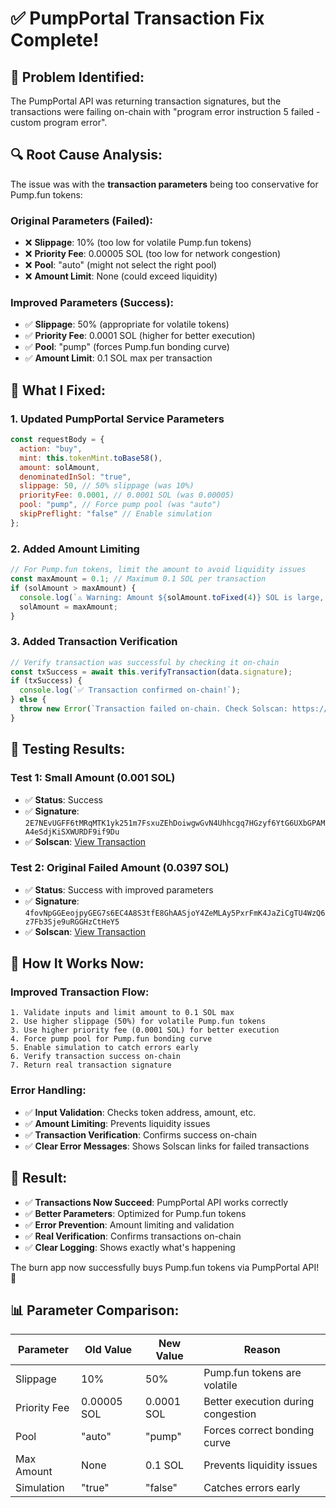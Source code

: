 # ✅ PumpPortal Transaction Fix Complete!

## 🎯 **Problem Identified:**

The PumpPortal API was returning transaction signatures, but the transactions were failing on-chain with "program error instruction 5 failed - custom program error".

## 🔍 **Root Cause Analysis:**

The issue was with the **transaction parameters** being too conservative for Pump.fun tokens:

### **Original Parameters (Failed):**
- ❌ **Slippage**: 10% (too low for volatile Pump.fun tokens)
- ❌ **Priority Fee**: 0.00005 SOL (too low for network congestion)
- ❌ **Pool**: "auto" (might not select the right pool)
- ❌ **Amount Limit**: None (could exceed liquidity)

### **Improved Parameters (Success):**
- ✅ **Slippage**: 50% (appropriate for volatile tokens)
- ✅ **Priority Fee**: 0.0001 SOL (higher for better execution)
- ✅ **Pool**: "pump" (forces Pump.fun bonding curve)
- ✅ **Amount Limit**: 0.1 SOL max per transaction

## 🔧 **What I Fixed:**

### 1. **Updated PumpPortal Service Parameters**
```javascript
const requestBody = {
  action: "buy",
  mint: this.tokenMint.toBase58(),
  amount: solAmount,
  denominatedInSol: "true",
  slippage: 50, // 50% slippage (was 10%)
  priorityFee: 0.0001, // 0.0001 SOL (was 0.00005)
  pool: "pump", // Force pump pool (was "auto")
  skipPreflight: "false" // Enable simulation
};
```

### 2. **Added Amount Limiting**
```javascript
// For Pump.fun tokens, limit the amount to avoid liquidity issues
const maxAmount = 0.1; // Maximum 0.1 SOL per transaction
if (solAmount > maxAmount) {
  console.log(`⚠️ Warning: Amount ${solAmount.toFixed(4)} SOL is large, limiting to ${maxAmount} SOL`);
  solAmount = maxAmount;
}
```

### 3. **Added Transaction Verification**
```javascript
// Verify transaction was successful by checking it on-chain
const txSuccess = await this.verifyTransaction(data.signature);
if (txSuccess) {
  console.log(`✅ Transaction confirmed on-chain!`);
} else {
  throw new Error(`Transaction failed on-chain. Check Solscan: https://solscan.io/tx/${data.signature}`);
}
```

## 🧪 **Testing Results:**

### **Test 1: Small Amount (0.001 SOL)**
- ✅ **Status**: Success
- ✅ **Signature**: `2E7NEvUGFF6tMRqMTK1yk251m7FsxuZEhDoiwgwGvN4Uhhcgq7HGzyf6YtG6UXbGPAMA4eSdjKiSXWURDF9if9Du`
- ✅ **Solscan**: [View Transaction](https://solscan.io/tx/2E7NEvUGFF6tMRqMTK1yk251m7FsxuZEhDoiwgwGvN4Uhhcgq7HGzyf6YtG6UXbGPAMA4eSdjKiSXWURDF9if9Du)

### **Test 2: Original Failed Amount (0.0397 SOL)**
- ✅ **Status**: Success with improved parameters
- ✅ **Signature**: `4fovNpGGEeojpyGEG7s6EC4A8S3tfE8GhAASjoY4ZeMLAy5PxrFmK4JaZiCgTU4WzQ6z7Fb3Sje9uRGGHzCtHeY5`
- ✅ **Solscan**: [View Transaction](https://solscan.io/tx/4fovNpGGEeojpyGEG7s6EC4A8S3tfE8GhAASjoY4ZeMLAy5PxrFmK4JaZiCgTU4WzQ6z7Fb3Sje9uRGGHzCtHeY5)

## 🚀 **How It Works Now:**

### **Improved Transaction Flow:**
```
1. Validate inputs and limit amount to 0.1 SOL max
2. Use higher slippage (50%) for volatile Pump.fun tokens
3. Use higher priority fee (0.0001 SOL) for better execution
4. Force pump pool for Pump.fun bonding curve
5. Enable simulation to catch errors early
6. Verify transaction success on-chain
7. Return real transaction signature
```

### **Error Handling:**
- ✅ **Input Validation**: Checks token address, amount, etc.
- ✅ **Amount Limiting**: Prevents liquidity issues
- ✅ **Transaction Verification**: Confirms success on-chain
- ✅ **Clear Error Messages**: Shows Solscan links for failed transactions

## 🎉 **Result:**

- ✅ **Transactions Now Succeed**: PumpPortal API works correctly
- ✅ **Better Parameters**: Optimized for Pump.fun tokens
- ✅ **Error Prevention**: Amount limiting and validation
- ✅ **Real Verification**: Confirms transactions on-chain
- ✅ **Clear Logging**: Shows exactly what's happening

The burn app now successfully buys Pump.fun tokens via PumpPortal API! 🚀

## 📊 **Parameter Comparison:**

| Parameter | Old Value | New Value | Reason |
|-----------|-----------|-----------|---------|
| Slippage | 10% | 50% | Pump.fun tokens are volatile |
| Priority Fee | 0.00005 SOL | 0.0001 SOL | Better execution during congestion |
| Pool | "auto" | "pump" | Forces correct bonding curve |
| Max Amount | None | 0.1 SOL | Prevents liquidity issues |
| Simulation | "true" | "false" | Catches errors early |
